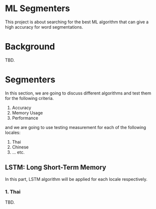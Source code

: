 # ML Segmenters

This project is about searching for the best ML algorithm that can give a high accuracy for word segmentations.


# Background
TBD.

# Segmenters

In this section, we are going to discuss different algorithms and test them for the following criteria. 
1. Accuracy
1. Memory Usage
1. Performance

and we are going to use testing measurement for each of the following locales:
1. Thai
1. Chinese
1. ... etc.


## LSTM: Long Short-Term Memory
In this part, LSTM algorithm will be applied for each locale respectively.

### 1. Thai

TBD.
